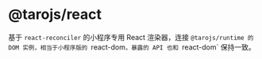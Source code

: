 # @tarojs/react

基于 `react-reconciler` 的小程序专用 React 渲染器，连接 `@tarojs/runtime 的 DOM 实例，相当于小程序版的 `react-dom`，暴露的 API 也和 `react-dom` 保持一致。
